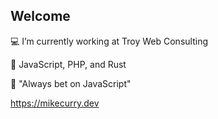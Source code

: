 
## Welcome 

💻 I’m currently working at Troy Web Consulting

👀 JavaScript, PHP, and Rust

💬 "Always bet on JavaScript"

https://mikecurry.dev
